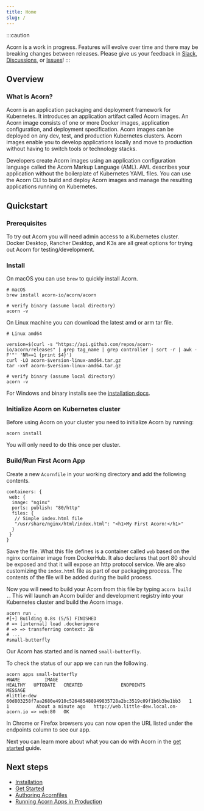 ```yaml
---
title: Home
slug: /
---
```


:::caution

Acorn is a work in progress.  Features will evolve over time and there may be breaking changes between releases.  Please give us your feedback in [Slack](https://slack.acorn.io), [Discussions](https://github.com/acorn-io/acorn/discussions), or [Issues](https://github.com/acorn-io/acorn/issues)!
:::

## Overview

### What is Acorn?

Acorn is an application packaging and deployment framework for Kubernetes. It introduces an application artifact called Acorn images. An Acorn image consists of one or more Docker images, application configuration, and deployment specification. Acorn images can be deployed on any dev, test, and production Kubernetes clusters. Acorn images enable you to develop applications locally and move to production without having to switch tools or technology stacks.

Developers create Acorn images using an application configuration language called the Acorn Markup Language (AML). AML describes your application without the boilerplate of Kubernetes YAML files. You can use the Acorn CLI to build and deploy Acorn images and manage the resulting applications running on Kubernetes.


## Quickstart

### Prerequisites

To try out Acorn you will need admin access to a Kubernetes cluster. Docker Desktop, Rancher Desktop, and K3s are all great options for trying out Acorn for testing/development.

### Install

On macOS you can use `brew` to quickly install Acorn.

```shell
# macOS
brew install acorn-io/acorn/acorn

# verify binary (assume local directory)
acorn -v
```

On Linux machine you can download the latest amd or arm tar file.

```shell 
# Linux amd64

version=$(curl -s "https://api.github.com/repos/acorn-io/acorn/releases" | grep tag_name | grep controller | sort -r | awk -F'"' 'NR==1 {print $4}')
curl -LO acorn-$version-linux-amd64.tar.gz
tar -xvf acorn-$version-linux-amd64.tar.gz

# verify binary (assume local directory)
acorn -v
```

For Windows and binary installs see the [installation docs](/installation/installing#binary-install).

### Initialize Acorn on Kubernetes cluster

Before using Acorn on your cluster you need to initialize Acorn by running:

```shell
acorn install
```

You will only need to do this once per cluster.

### Build/Run First Acorn App

Create a new `Acornfile` in your working directory and add the following contents.

```cue
containers: {
 web: {
  image: "nginx"
  ports: publish: "80/http"
  files: {
   // Simple index.html file
   "/usr/share/nginx/html/index.html": "<h1>My First Acorn!</h1>"
  }
 }
}
```

Save the file. What this file defines is a container called `web` based on the nginx container image from DockerHub. It also declares that port 80 should be exposed and that it will expose an http protocol service. We are also customizing the `index.html` file as part of our packaging process. The contents of the file will be added during the build process.

Now you will need to build your Acorn from this file by typing `acorn build .`. This will launch an Acorn builder and development registry into your Kubernetes cluster and build the Acorn image.

```shell
acorn run .
#[+] Building 0.8s (5/5) FINISHED
# => [internal] load .dockerignore
# => => transferring context: 2B  
# ...
#small-butterfly

```

Our Acorn has started and is named `small-butterfly`.

To check the status of our app we can run the following.

```shell
acorn apps small-butterfly
#NAME         IMAGE                                                              HEALTHY   UPTODATE   CREATED              ENDPOINTS                                           MESSAGE
#little-dew   60d803258f7aa2680e4910c526485488949835728a2bc3519c09f1b6b3be1bb3   1         1          About a minute ago   http://web.little-dew.local.on-acorn.io => web:80   OK
```

In Chrome or Firefox browsers you can now open the URL listed under the endpoints column to see our app.

Next you can learn more about what you can do with Acorn in the [get started](/get-started/running-an-acorn) guide.

## Next steps

* [Installation](/installation/installing)
* [Get Started](/get-started/running-an-acorn)
* [Authoring Acornfiles](/authoring/overview)
* [Running Acorn Apps in Production](/production/args-and-secrets)
